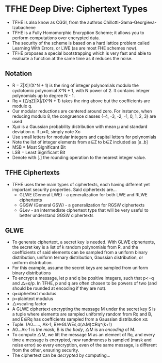 # TFHE Deep Dive: Ciphertext Types
* TFHE is also know as CGGI, from the authros Chillotti-Gama-Georgieva-Izabachene
* TFHE is a Fully Homomorphic Encryption Scheme; it allows you to perform computations over encrypted data.
* The security of the scheme is based on a hard lattice problem called Learning With Errors, or LWE (as are most FHE schemes now).
* TFHE proposes a special bootstrapping which is very fast and able to evaluate a function at the same time as it reduces the noise.
## Notation
* R = Z|X|/(X^N + 1) is the ring of integer polynomials modulo the cyclotomic polynomial X^N + 1, with N power of 2. It contains integer polynomials up to degree N - 1.
* Rq = (Z/qZ)|X|/(X^N + 1) takes the ring above but the coefficients are modulo q.
* Our modular reductions are centered around zero. For instance, when reducing modulo 8, the congruence classes {-4, -3, -2, -1, 0, 1, 2, 3} are used
* Xμσ is a Gaussian probability distribution with mean μ and standard deviation σ. If μ=0, simply note Xσ
* Use small letters for modular integers and capital letters for polynomials
* Note the list of integer elements from a∈Z to b∈Z included as [a..b]
* MSB = Most Significant Bit
* LSB = Least Significant Bit
* Denote with [.] the rounding operation to the nearest integer value.

## TFHE Ciphertexts
* TFHE uses three main types of ciphertexts, each having different yet important security properties. Said ciphertexts are...
  * GLWE (General LWE) - a generalization for both LWE and RLWE ciphertexts
  * GGSW (General GSW) - a generalization for RGSW ciphertexts
  * GLev - an intermediate ciphertext type that will be very useful to better understand GGSW ciphertexts
 
## GLWE
* To generate ciphertext, a secret key is needed. With GLWE ciphertexts, the secret key is a list of k random polynomials from R, and the coefficients of said elements can be sampled from a uniform binary distribution, uniform ternary distribution, Gaussian distribution, or uniform distribution.
* For this example, assume the secret keys are sampled from uniform binary distributions
* To encrypt a message, let p and q be positive integers, such that p<=q and △=q/p. In TFHE, p and q are often chosen to be powers of two (and should be rounded at encoding if they are not).
* q=ciphertext modulus
* p=plaintext modulus
* △=scaling factor
* A GLWE ciphertext encrypting the message M under the secret key S is a tuple where elements are sampled uniformly random from Rq and B, and E∈Rq has coefficients sampled from a Gaussian distribution xσ.
* Tuple: (A0......, Ak-1, B)∈GLWEs,σ(△M)⊆Rq^(k+1)
* A0...Ak-1 is _the mask_, B is _the body_,  △M is an _encoding_ of M.
* To compute △M, we lift the message M as an element of Rq, and every time a message is encrypted, new randmoness is sampled (mask and noise error) so every encryption, even of the same message, is different from the other, ensuring security.
* The ciphertext can be _decrypted_ by computing...
